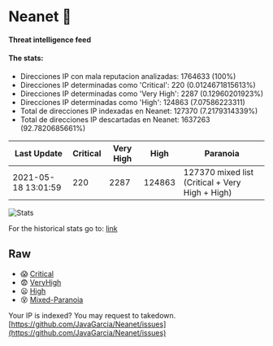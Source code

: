 # Neanet :hocho:
#### Threat intelligence feed
#### The stats:

- Direcciones IP con mala reputacion analizadas: 1764633 (100%)
- Direcciones IP determinadas como 'Critical':  220 (0.0124671815613%)
- Direcciones IP determinadas como 'Very High':  2287 (0.12960201923%)
- Direcciones IP determinadas como 'High':  124863 (7.07586223311)
- Total de direcciones IP indexadas en Neanet:  127370 (7.2179314339%)
- Total de direcciones IP descartadas en Neanet:  1637263 (92.7820685661%)

| Last Update | Critical | Very High | High | Paranoia |
| --- | --- | --- | --- | --- |
| 2021-05-18 13:01:59 | 220 | 2287 | 124863 | 127370 mixed list (Critical + Very High + High)|

![Stats](https://docs.google.com/spreadsheets/d/e/2PACX-1vSnaNMIXVabIpDJjufMlzH7poXnshF3mgd8Is1g9ytUEzVsP5my4Trn8f-xkoLLQ38xpL3HtmUexLo6/pubchart?oid=501124687&format=image)

For the historical stats go to: [link](/stats.csv)
## Raw
- :scream: [Critical](https://raw.githubusercontent.com/JavaGarcia/Neanet/master/blacklists/neanet_critical.txt)
- :fearful: [VeryHigh](https://raw.githubusercontent.com/JavaGarcia/Neanet/master/blacklists/neanet_veryHigh.txtt)
- :frowning: [High](https://raw.githubusercontent.com/JavaGarcia/Neanet/master/blacklists/neanet_high.txt)
- :dizzy_face: [Mixed-Paranoia](https://raw.githubusercontent.com/JavaGarcia/Neanet/master/blacklists/neanet_all.txt)


Your IP is indexed? You may request to takedown. [https://github.com/JavaGarcia/Neanet/issues](https://github.com/JavaGarcia/Neanet/issues)






















































































































































































































































































































































































































































































































































































































































































































































































































































































































































































































































































































































































































































































































































































































































































































































































































































































































































































































































































































































































































































































































































































































































































































































































































































































































































































































































































































































































































































































































































































































































































































































































































































































































































































































































































































































































































































































































































































































































































































































































































































































































































































































































































































































































































































































































































































































































































































































































































































































































































































































































































































































































































































































































































































































































































































































































































































































































































































































































































































































































































































































































































































































































































































































































































































































































































































































































